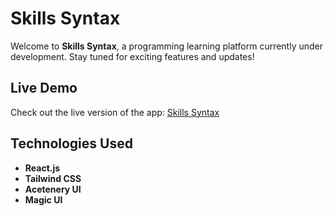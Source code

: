 # Skills Syntax

Welcome to **Skills Syntax**, a programming learning platform currently under development. Stay tuned for exciting features and updates!

## Live Demo

Check out the live version of the app: [Skills Syntax](https://skills-syntax.netlify.app/)

## Technologies Used

- **React.js**
- **Tailwind CSS**
- **Acetenery UI**
- **Magic UI**
